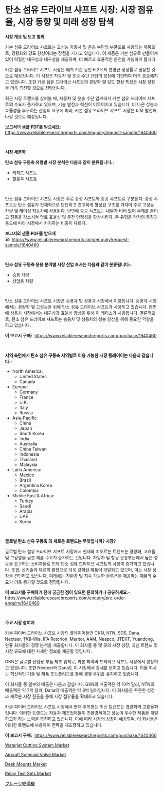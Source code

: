 <p><h1>탄소 섬유 드라이브 샤프트 시장: 시장 점유율, 시장 동향 및 미래 성장 탐색</h1></p><p><strong>시장 개요 및 보고 범위</strong></p>
<p><p>카본 섬유 드라이브 샤프트는 고성능 자동차 및 운송 수단의 부품으로 사용되는 제품으로, 경량화와 강도 향상이라는 장점을 가지고 있습니다. 이 제품은 카본 섬유로 만들어져 있어 탁월한 내구성과 내구성을 제공하며, 더 빠르고 효율적인 운전을 가능하게 합니다.</p><p>카본 섬유 드라이브 샤프트 시장은 예측 기간 동안 6.2%의 연평균 성장률로 성장할 것으로 예상됩니다. 이 시장은 자동차 및 운송 수단 산업의 성장에 기인하여 더욱 중요해지고 있습니다. 또한 카본 섬유 드라이브 샤프트의 경량화 및 강도 향상 특성은 시장 성장을 더욱 촉진할 것으로 전망됩니다.</p><p>최근 시장 트렌드를 살펴볼 때, 자동차 및 운송 수단 업계에서 카본 섬유 드라이브 샤프트의 수요가 증가하고 있으며, 기술 발전과 혁신이 이루어지고 있습니다. 더 나은 성능과 효율성을 추구하는 산업의 요구에 따라, 카본 섬유 드라이브 샤프트 시장은 더욱 발전해 나갈 것으로 예상됩니다.</p></p>
<p><strong>보고서의 샘플 PDF를 받으세요:</strong> <a href="https://www.reliableresearchreports.com/enquiry/request-sample/1640460">https://www.reliableresearchreports.com/enquiry/request-sample/1640460</a></p>
<p>&nbsp;</p>
<p><strong>시장 세분화</strong></p>
<p><strong>탄소 섬유 구동축 유형별 시장 분석은 다음과 같이 분류됩니다.:</strong></p>
<p><ul><li>리지드 샤프트</li><li>할로우 샤프트</li></ul></p>
<p>&nbsp;</p>
<p><p>탄소 섬유 드라이브 샤프트 시장은 주로 강성 샤프트와 중공 샤프트로 구분된다. 강성 샤프트는 탄소 섬유가 전체적으로 단단하고 견고하게 형성된 구조를 가지며 주로 고성능 차량 및 레이싱 자동차에 사용된다. 반면에 중공 샤프트는 내부가 비어 있어 무게를 줄이고 진동을 감소시켜 연료 효율성 및 운전 안정성을 향상시킨다. 두 유형은 각각의 특징과 용도에 따라 시장에서 차지하는 비중이 다르다.</p></p>
<p><strong>보고서의 샘플 PDF를 받으세요:</strong>&nbsp;<a href="https://www.reliableresearchreports.com/enquiry/request-sample/1640460">https://www.reliableresearchreports.com/enquiry/request-sample/1640460</a></p>
<p>&nbsp;</p>
<p><strong> 탄소 섬유 구동축 응용 분야별 시장 산업 조사는 다음과 같이 분류됩니다.:</strong></p>
<p><ul><li>승용 차량</li><li>상업용 차량</li></ul></p>
<p>&nbsp;</p>
<p><p>탄소 섬유 드라이브 샤프트 시장은 승용차 및 상용차 시장에서 이용됩니다. 승용차 시장에서는 경량화 및 고성능을 위해 탄소 섬유 드라이브 샤프트가 사용되고 있습니다. 반면에 상용차 시장에서는 내구성과 효율성 향상을 위해 이 케이스가 사용됩니다. 결론적으로, 탄소 섬유 드라이브 샤프트는 승용차 및 상용차의 성능 향상을 위해 중요한 역할을 하고 있습니다.</p></p>
<p><strong>이 보고서 구매:</strong>&nbsp; <a href="https://www.reliableresearchreports.com/purchase/1640460">https://www.reliableresearchreports.com/purchase/1640460</a></p>
<p>&nbsp;</p>
<p><strong>지역 측면에서 탄소 섬유 구동축 지역별로 이용 가능한 시장 플레이어는 다음과 같습니다.:</strong></p>
<p><ul>
    <li>
        North America:
        <ul>
            <li>United States</li>
            <li>Canada</li>
        </ul>
    </li>
    <li>
        Europe:
        <ul>
            <li>Germany</li>
            <li>France</li>
            <li>U.K.</li>
            <li>Italy</li>
            <li>Russia</li>
        </ul>
    </li>
    <li>
        Asia-Pacific:
        <ul>
            <li>China</li>
            <li>Japan</li>
            <li>South Korea</li>
            <li>India</li>
            <li>Australia</li>
            <li>China Taiwan</li>
            <li>Indonesia</li>
            <li>Thailand</li>
            <li>Malaysia</li>
        </ul>
    </li>
    <li>
        Latin America:
        <ul>
            <li>Mexico</li>
            <li>Brazil</li>
            <li>Argentina Korea</li>
            <li>Colombia</li>
        </ul>
    </li>
    <li>
        Middle East & Africa:
        <ul>
            <li>Turkey</li>
            <li>Saudi</li>
            <li>Arabia</li>
            <li>UAE</li>
            <li>Korea</li>
        </ul>
    </li>
    </ul></p>
<p>&nbsp;</p>
<p><strong>글로벌 탄소 섬유 구동축 의 새로운 트렌드는 무엇입니까? 시장?</strong></p>
<p><p>글로벌 탄소 섬유 드라이브 샤프트 시장에서 현재와 떠오르는 트렌드는 경량화, 고효율 및 고강성을 갖춘 제품 수요가 증가하는 것입니다. 자동차 및 항공 운송부문에서 높은 성능을 요구하는 소비자들로 인해 탄소 섬유 드라이브 샤프트의 사용이 증가하고 있습니다. 또한, 신기술과 재료의 발전으로 더욱 강화된 제품이 개발되고 있으며, 이는 시장 성장을 견인하고 있습니다. 미래에는 친환경 및 지속 가능한 솔루션을 제공하는 제품의 수요가 더욱 증가할 것으로 전망됩니다.</p></p>
<p><strong>이 보고서를 구매하기 전에 궁금한 점이 있으면 문의하거나 공유하세요.</strong>- <a href="https://www.reliableresearchreports.com/enquiry/pre-order-enquiry/1640460">https://www.reliableresearchreports.com/enquiry/pre-order-enquiry/1640460</a></p>
<p>&nbsp;</p>
<p><strong>주요 시장 참여자</strong></p>
<p><p>카본 파이버 드라이브 샤프트 시장의 플레이어들인 GKN, NTN, SDS, Dana, Nexteer, 현대-Wia, IFA Rotorion, Meritor, AAM, Neapco, JTEKT, Yuandong, 완횽 회사들의 경쟁 분석을 제공합니다. 이 회사들 중 몇 곳의 시장 성장, 최신 트렌드 및 시장 규모에 대한 자세한 정보를 제공할 것입니다.</p><p>GKN은 글로벌 산업용 부품 제조 업체로, 카본 파이버 드라이브 샤프트 시장에서 성장하고 있습니다. 또한 Nexteer와 Dana도 이 시장에서 강세를 보이고 있습니다. 이들 회사는 혁신적인 기술 및 제품 포트폴리오를 통해 경쟁 우위를 유지하고 있습니다.</p><p>이 회사들 중 일부의 매출은 다음과 같습니다. GKN의 매출액은 약 10억 달러, NTN의 매출액은 약 7억 달러, Dana의 매출액은 약 8억 달러입니다. 이 회사들은 꾸준한 성장과 새로운 시장 진출을 통해 시장 점유율을 확대하고 있습니다.</p><p>카본 파이버 드라이브 샤프트 시장에서 현재 주목받는 최신 트렌드는 경량화와 고효율화입니다. 이러한 트렌드는 자동차 제조업체들이 친환경적이고 성능이 우수한 제품을 개발하고자 하는 노력을 촉진하고 있습니다. 이에 따라 시장의 성장이 예상되며, 이 회사들은 이러한 트렌드에 부응하여 전략을 재조정하고 있습니다.</p></p>
<p><strong>이 보고서 구매:</strong>&nbsp;&nbsp;<a href="https://www.reliableresearchreports.com/purchase/1640460">https://www.reliableresearchreports.com/purchase/1640460</a></p>
<p><p><a href="https://view.publitas.com/reportprime-1/waterjet-cutting-system-market-insights-market-players-and-forecast-till-2031/">Waterjet Cutting System Market</a></p><p><a href="https://issuu.com/reportprime-2/docs/aircraft-solenoid-valve-market-size-2030.pptx">Aircraft Solenoid Valve Market</a></p><p><a href="https://view.publitas.com/reportprime-1/decoding-the-desk-mounts-market-a-deep-dive-into-the-latest-market-trends-market-segmentation-and-competitive-analysis/">Desk Mounts Market</a></p><p><a href="https://github.com/cecuraprangm/Market-Research-Report-List-2/blob/main/relay-test-sets-market.md">Relay Test Sets Market</a></p><p><a href="https://github.com/moulafa/Market-Research-Report-List-1/blob/main/428167110506.md">フルーツ乾燥機</a></p></p>
